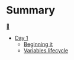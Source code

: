 # Summary

[🦀](init.md)
- [Day 1](./day_1.md)
  - [Beginning it](./day1/1.md)
  - [Variables lifecycle](./day1/2.md)
